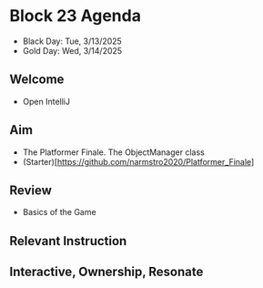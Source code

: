
# Block 23 Agenda
- Black Day: Tue, 3/13/2025
- Gold Day: Wed, 3/14/2025

## Welcome

- Open IntelliJ

## Aim

- The Platformer Finale.  The ObjectManager class
- (Starter)[https://github.com/narmstro2020/Platformer_Finale]

## Review
- Basics of the Game

## Relevant Instruction


## Interactive, Ownership, Resonate